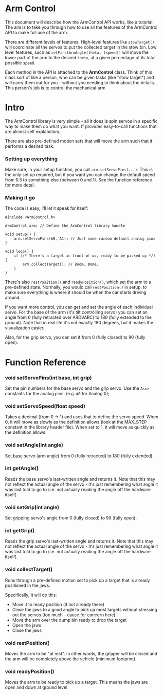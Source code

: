 # Arm Control

This document will describe how the ArmControl API works, like a tutorial. The
aim is to take you through how to use all the features of the ArmControl API to
make full use of the arm.

There are different levels of features. High-level features like `stowTarget()`
will coordinate all the servos to put the collected target in the stow bin. Low
level features, such as `setFirstArmAngle(theta, [speed])` will move the lower
part of the arm to the desired `theta`, at a given percentage of its total
possible `speed`.

Each method in the API is attached to the **ArmControl** class. Think of this
class sort of like a person, who can be given tasks (like "stow target") and
will carry them out for you - without you needing to think about the details.
This person's job is to control the mechanical arm.


# Intro

The ArmControl library is very simple - all it does is spin servos in a
specific way to make them do what you want. If provides easy-to-call functions
that are almost self explanatory.

There are also pre-defined motion sets that will move the arm such that it
performs a desired task.

### Setting up everything

Make sure, in your setup function, you call `arm.setServoPins(...)`. This is
the only set up required, but if you want you can change the default speed
from 0.5 to something else (between 0 and 1). See the function reference for
more detail.

### Making it go

The code is easy, I'll let it speak for itself:

```
#include <ArmControl.h>

ArmControl arm; // Define the ArmControl library handle

void setup() {
	arm.setServoPins(A0, A1); // Just some random default analog pins
}

void loop() {
	if (/* There's a target in front of us, ready to be picked up */) {
		arm.collectTarget(); // Boom. Done.
	}
}

```

There's also `restPosition()` and `readyPosition()`, which set the arm to a
pre-defined state. Normally, you would call `restPosition()` in setup, to make
sure everything is where it should be when the car starts driving around.

If you want more control, you can get and set the angle of each individual
servo. For the base of the arm (it's tilt controlling servo) you can set an
angle from 0 (fully retracted over ARDVARC) to 180 (fully extended to the
ground). Note that in real life it's not exactly 180 degrees, but it makes the
visualization easier.

Also, for the grip servo, you can set it from 0 (fully closed) to 90 (fully open).

# Function Reference
### void setServoPins(int base, int grip)

Set the pin numbers for the base servo and the grip servo. Use the `A<x>`
constants for the analog pins. (e.g. `A0` for Analog 0);

### void setServoSpeed(float speed) 

Takes a decimal (from 0 -> 1) and uses that to define the servo speed. When 0,
it will move as slowly as the definition allows (look at the MAX_STEP constant
in the library header file). When set to 1, it will move as quickly as the
definition allows.

### void setAngle(int angle) 

Set base servo (arm angle) from 0 (fully retracted) to 180 (fully extended).

### int getAngle()  

Reads the base servo's last-written angle and returns it. Note that this may
not reflect the actual angle of the servo - it's just remembering what angle
it was last told to go to (i.e. not actually reading the angle off the
hardware itself).

### void setGrip(int angle)  

Set gripping servo's angle from 0 (fully closed) to 90 (fully open).

### int getGrip()   

Reads the grip servo's last-written angle and returns it. Note that this may
not reflect the actual angle of the servo - it's just remembering what angle
it was last told to go to (i.e. not actually reading the angle off the
hardware itself).

### void collectTarget() 

Runs through a pre-defined motion set to pick up a target that is already
positioned in the jaws. 

Specifically, it will do this:

* Move it to ready position (if not already there)
* Close the jaws to a good angle to pick up most targets
  without stressing out the servos (too much - cause for concern here)
* Move the arm over the dump bin ready to drop the target
* Open the jaws
* Close the jaws

### void restPosition() 

Moves the arm to be "at rest". In other words, the gripper will be closed and
the arm will be completely above the vehicle (minimum footprint).

### void readyPosition()  

Moves the arm to be ready to pick up a target. This means the jaws are open
and down at ground level.
